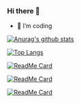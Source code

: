 ### Hi there 👋

<!--
**YinggangDong/YinggangDong** is a ✨ _special_ ✨ repository because its `README.md` (this file) appears on your GitHub profile.

Here are some ideas to get you started:

- 🔭 I’m currently working on ...
- 🌱 I’m currently learning ...
- 👯 I’m looking to collaborate on ...
- 🤔 I’m looking for help with ...
- 💬 Ask me about ...
- 📫 How to reach me: ...
- 😄 Pronouns: ...
- ⚡ Fun fact: ...
-->
- 🌱 I’m coding

[![Anurag's github stats](https://github-readme-stats.vercel.app/api?username=YinggangDong&show_icons=true&theme=radical)](https://github.com/anuraghazra/github-readme-stats)

[![Top Langs](https://github-readme-stats.vercel.app/api/top-langs/?username=YinggangDong)](https://github.com/anuraghazra/github-readme-stats)

[![ReadMe Card](https://github-readme-stats.vercel.app/api/pin/?username=YinggangDong&repo=DesignPattern)](https://github.com/anuraghazra/github-readme-stats)

[![ReadMe Card](https://github-readme-stats.vercel.app/api/pin/?username=YinggangDong&repo=Multiprocessor)](https://github.com/anuraghazra/github-readme-stats)

[![ReadMe Card](https://github-readme-stats.vercel.app/api/pin/?username=YinggangDong&repo=rabbitmq)](https://github.com/anuraghazra/github-readme-stats)
